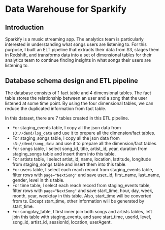 # Data Warehouse for Sparkify

## Introduction

Sparkify is a music streaming app. The analytics team is particularly interested in understanding what songs users are listening to. For this purpose, I built an ELT pipeline that extracts their data from S3, stages them in Redshift, and transforms data into a set of dimensional tables for their analytics team to continue finding insights in what songs their users are listening to.

## Database schema design and ETL pipeline

The database consists of 1 fact table and 4 dimensional tables. The fact table stores the relationship between an user and a song that the user listened at some time point. By using the four dimensional tables, we can reduce the duplicated information from fact table.

In this dataset, there are 7 tables created in this ETL pipeline.
* For staging_events table, I copy all the json data from `s3://dend/log_data` and use it to prepare all the dimension/fact tables.
* For staging_songs table, I copy all the json data from `s3://dend/song_data` and use it to prepare all the dimension/fact tables.
* For songs table, I select song_id, title, artist_id, year, duration from staging_songs table and insert them into this table.
* For artists table, I select artist_id, name, location, lattitude, longitude from staging_songs table and insert them into this table.
* For users table, I select each reach record from staging_events table, filter rows with `page="NextSong"` and save user_id, first_name, last_name, gender, level in this table.
* For time table, I select each reach record from staging_events table, filter rows with `page="NextSong"` and save start_time, hour, day, week, month, year, weekday in this table. Also, start_time will be converted from ts. Except start_time, other information will be generated by start_time.
* For songplay_table, I first inner join both songs and artists tables, left join this table with staging_events, and save start_time, userId, level, song_id, artist_id, sessionId, location, userAgent.
